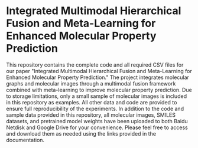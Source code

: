 # Integrated Multimodal Hierarchical Fusion and Meta-Learning for Enhanced Molecular Property Prediction
This repository contains the complete code and all required CSV files for our paper "Integrated Multimodal Hierarchical Fusion and Meta-Learning for Enhanced Molecular Property Prediction." The project integrates molecular graphs and molecular images through a multimodal fusion framework combined with meta-learning to improve molecular property prediction. Due to storage limitations, only a small sample of molecular images is included in this repository as examples. All other data and code are provided to ensure full reproducibility of the experiments.
In addition to the code and sample data provided in this repository, all molecular images, SMILES datasets, and pretrained model weights have been uploaded to both Baidu Netdisk and Google Drive for your convenience. Please feel free to access and download them as needed using the links provided in the documentation.


